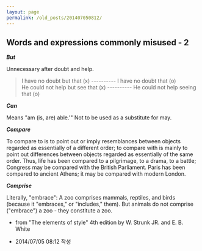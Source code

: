 ```yaml
---
layout: page
permalink: /old_posts/201407050812/
---
```


## Words and expressions commonly misused - 2

<strong><em>But</em></strong>

Unnecessary after doubt and help.

<blockquote>I have no doubt but that (x) ---------- I have no doubt that (o)<br/>He could not help but see that (x) ---------- He could not help seeing that (o)<br/></blockquote>
<strong><em>Can</em></strong>

Means "am (is, are) able.'" Not to be used as a substitute for may.

<strong><em>Compare</em></strong>

To compare to is to point out or imply resemblances between objects regarded as essentially of a different order; to compare with is mainly to point out differences between objects regarded as essentially of the same order. Thus, life has been compared to a pilgrimage, to a drama, to a battle; Congress may be compared with the British Parliament. Paris has been compared to ancient Athens; it may be compared with modern London.

<strong><em>Comprise</em></strong>

Literally, "embrace": A zoo comprises mammals, reptiles, and birds (because it "embraces," or "includes," them). But animals do not comprise ("embrace") a zoo - they constitute a zoo.

- from "The elements of style" 4th edition by W. Strunk JR. and E. B. White
       


- 2014/07/05 08:12 작성